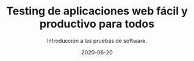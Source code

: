 ---
title: Testing de aplicaciones web fácil y productivo para todos
subtitle: >-
  Introducción a las pruebas de software.
excerpt: >-
  Curso online para aprender las técnicas de pruebas de software y hacer testing fácil y rentable.
post_url: /cursos/testing-de-aplicaciones-web-facil-y-productivo-para-todos/
img_path: images/undraw_science.svg
thumb_img_path: images/undraw_science.svg
date: '2020-06-20'
sections:
  - section_id: features
    type: section_content
    bg: gray
    image: images/undraw_science.svg
    title: Testing de aplicaciones web fácil y productivo para todos
    content: >-
      Las pruebas automáticas del software mejoran la calidad de los programas. **Reducen los bugs y los tiempos de mantenimiento**. Pero lo mejor es que pueden ser divertidas y desde luego rentables.
    actions:
      - label: Disponible próximamente
        url: /
  - section_id: call-to-action
    type: section_cta
    title: Disponible próximamente!
    subtitle: Mantente informado en nuestra newsletter.
    actions:
      - label: Subscribirme
        url: http://eepurl.com/gLTXxT
# menus:
#   main:
#     weight: 2
#     title: Features
template: landing
---
